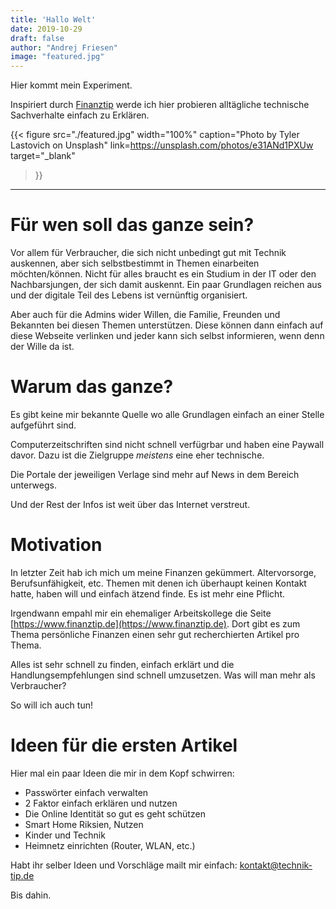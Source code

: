 ```yaml
---
title: 'Hallo Welt'
date: 2019-10-29
draft: false
author: "Andrej Friesen"
image: "featured.jpg"
---
```


Hier kommt mein Experiment.

Inspiriert durch [Finanztip](https://www.finanztip.de) werde ich hier probieren alltägliche technische Sachverhalte einfach zu Erklären.

<!--more-->

{{< figure src="./featured.jpg"
width="100%"
caption="Photo by Tyler Lastovich on Unsplash"
link=https://unsplash.com/photos/e31ANd1PXUw
target="_blank"
 >}}

---

# Für wen soll das ganze sein?

Vor allem für Verbraucher, die sich nicht unbedingt gut mit Technik auskennen, aber sich selbstbestimmt in Themen einarbeiten möchten/können.
Nicht für alles braucht es ein Studium in der IT oder den Nachbarsjungen, der sich damit auskennt.
Ein paar Grundlagen reichen aus und der digitale Teil des Lebens ist vernünftig organisiert.

Aber auch für die Admins wider Willen, die Familie, Freunden und Bekannten bei diesen Themen unterstützen.
Diese können dann einfach auf diese Webseite verlinken und jeder kann sich selbst informieren, wenn denn der Wille da ist.

# Warum das ganze?

Es gibt keine mir bekannte Quelle wo alle Grundlagen einfach an einer Stelle aufgeführt sind.

Computerzeitschriften sind nicht schnell verfügrbar und haben eine Paywall davor.
Dazu ist die Zielgruppe *meistens* eine eher technische.

Die Portale der jeweiligen Verlage sind mehr auf News in dem Bereich unterwegs.

Und der Rest der Infos ist weit über das Internet verstreut.

# Motivation

In letzter Zeit hab ich mich um meine Finanzen gekümmert. Altervorsorge, Berufsunfähigkeit, etc.
Themen mit denen ich überhaupt keinen Kontakt hatte, haben will und einfach ätzend finde.
Es ist mehr eine Pflicht.

Irgendwann empahl mir ein ehemaliger Arbeitskollege die Seite [https://www.finanztip.de](https://www.finanztip.de).
Dort gibt es zum Thema persönliche Finanzen einen sehr gut recherchierten Artikel pro Thema.

Alles ist sehr schnell zu finden, einfach erklärt und die Handlungsempfehlungen sind schnell umzusetzen.
Was will man mehr als Verbraucher?

So will ich auch tun!

# Ideen für die ersten Artikel

Hier mal ein paar Ideen die mir in dem Kopf schwirren:

- Passwörter einfach verwalten
- 2 Faktor einfach erklären und nutzen
- Die Online Identität so gut es geht schützen
- Smart Home Riksien, Nutzen
- Kinder und Technik
- Heimnetz einrichten (Router, WLAN, etc.)

Habt ihr selber Ideen und Vorschläge mailt mir einfach: [kontakt@technik-tip.de](mailto:kontakt@technik-tip.de)

Bis dahin.